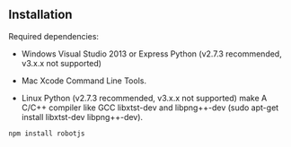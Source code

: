 ## Installation

Required dependencies:

- Windows
    Visual Studio 2013 or Express
    Python (v2.7.3 recommended, v3.x.x not supported)

- Mac
    Xcode Command Line Tools.

- Linux
    Python (v2.7.3 recommended, v3.x.x not supported)
    make
    A C/C++ compiler like GCC
    libxtst-dev and libpng++-dev (sudo apt-get install libxtst-dev libpng++-dev).

```js
npm install robotjs
```